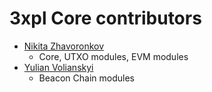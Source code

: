 3xpl Core contributors
======================

* [Nikita Zhavoronkov](https://github.com/Har01d)
    - Core, UTXO modules, EVM modules
* [Yulian Volianskyi](https://github.com/jzethar)
    - Beacon Chain modules
